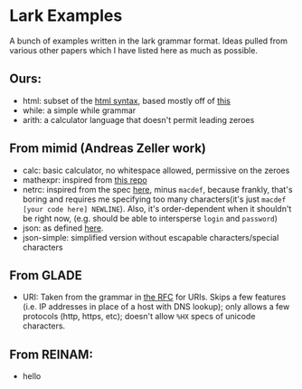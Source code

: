 # Lark Examples

A bunch of examples written in the lark grammar format. Ideas pulled from various other papers which I have listed here as much as possible. 


## Ours:
- html: subset of the [html syntax](https://www.w3.org/TR/html52/syntax.html), based mostly off of [this](https://www2.cs.arizona.edu/~debray/Teaching/CSc453/project/html-subset-grammar.html)
- while: a simple while grammar
- arith: a calculator language that doesn't permit leading zeroes


## From mimid (Andreas Zeller work)

- calc: basic calculator, no whitespace allowed, permissive on the zeroes
- mathexpr: inspired from [this repo](https://github.com/louisfisch/mathematical-expressions-parser/blob/master/eval.py)
- netrc: inspired from the spec [here](https://www.ibm.com/support/knowledgecenter/en/ssw_aix_72/filesreference/netrc.html), minus `macdef`, because frankly, that's boring and requires me specifying too many characters(it's just `macdef [your code here] NEWLINE`). Also, it's order-dependent when it shouldn't be right now, (e.g. should be able to intersperse `login` and `password`)
- json: as defined [here](https://www.json.org/json-en.html). 
- json-simple: simplified version without escapable characters/special characters

## From GLADE
- URI: Taken from the grammar in [the RFC](https://tools.ietf.org/html/rfc3986#section-3) for URIs. Skips a few features (i.e. IP addresses in place of a host with DNS lookup); only allows a few protocols (http, https, etc);
doesn't allow `%HX` specs of unicode characters. 


## From REINAM:
- hello